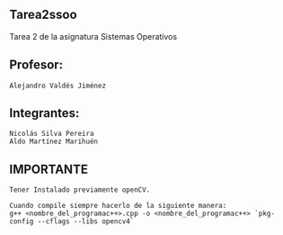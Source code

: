 ## Tarea2ssoo
Tarea 2 de la asignatura Sistemas Operativos

## Profesor: 
    Alejandro Valdés Jiménez
## Integrantes:
    Nicolás Silva Pereira
    Aldo Martínez Marihuén

## IMPORTANTE

    Tener Instalado previamente openCV.

    Cuando compile siempre hacerlo de la siguiente manera:
    g++ <nombre_del_programac++>.cpp -o <nombre_del_programac++> `pkg-config --cflags --libs opencv4`